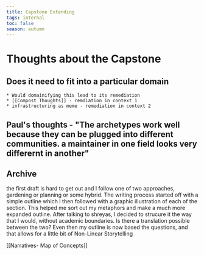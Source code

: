 ```yaml
---
title: Capstone Extending 
tags: internal
toc: false
season: autumn
---
```



# Thoughts about the Capstone

## Does it need to fit into a particular domain
	* Would domainifying this lead to its remediation
	* [[Compost Thoughts]] - remdiation in context 1
	* infrastructuring as meme - remediation in context 2	
## Paul's thoughts - "The archetypes work well because they can be plugged into different communities. a maintainer in one field looks very differernt in another"


## Archive
the first draft is hard to get out and I follow one of two approaches, gardening or planning or some hybrid. 
The writing process started off with a simple outline which I then followed with a graphic illustration of each of the section. This helped me sort out my metaphors and make a much more expanded outline. 
After talking to shreyas, I decided to strucure it the way that I would, without academic boundaries. Is there a translation possible between the two?
Even then my outline is now based the questions, and that allows for a little bit of Non-Linear Storytelling

[[Narratives- Map of Concepts]]
